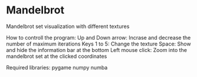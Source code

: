 # Mandelbrot
 Mandelbrot set visualization with different textures

How to controll the program:
Up and Down arrow: Incrase and decrease the number of maximum iterations
Keys 1 to 5: Change the texture
Space: Show and hide the information bar at the bottom
Left mouse click: Zoom into the mandelbrot set at the clicked coordinates


Required libraries:
  pygame
  numpy
  numba
